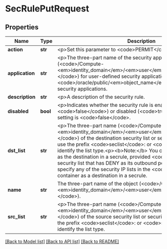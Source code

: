 # SecRulePutRequest

## Properties
Name | Type | Description | Notes
------------ | ------------- | ------------- | -------------
**action** | **str** | &lt;p&gt;Set this parameter to &lt;code&gt;PERMIT&lt;/code&gt;. | 
**application** | **str** | &lt;p&gt;The three-part name of the security application: (&lt;code&gt;/Compute-&lt;em&gt;identity_domain&lt;/em&gt;/&lt;em&gt;user&lt;/em&gt;/&lt;em&gt;object_name&lt;/em&gt;&lt;/code&gt;) for user-defined security applications and &lt;code&gt;/oracle/public/&lt;em&gt;object_name&lt;/em&gt;&lt;/code&gt; for predefined security applications. | 
**description** | **str** | &lt;p&gt;A description of the security rule. | [optional] 
**disabled** | **bool** | &lt;p&gt;Indicates whether the security rule is enabled (set to &lt;code&gt;false&lt;/code&gt;) or disabled (&lt;code&gt;true&lt;/code&gt;). The default setting is &lt;code&gt;false&lt;/code&gt;. | [optional] 
**dst_list** | **str** | &lt;p&gt;The three-part name (&lt;code&gt;/Compute-&lt;em&gt;identity_domain&lt;/em&gt;/&lt;em&gt;user&lt;/em&gt;/&lt;em&gt;object_name&lt;/em&gt;&lt;/code&gt;) of the destination security list or security IP list.&lt;p&gt;You must use the prefix &lt;code&gt;seclist&lt;/code&gt;: or &lt;code&gt;seciplist&lt;/code&gt;: to identify the list type.&lt;p&gt;&lt;b&gt;Note:&lt;/b&gt; You can specify a security IP list as the destination in a secrule, provided &lt;code&gt;src_list&lt;/code&gt; is a security list that has DENY as its outbound policy.&lt;p&gt;You cannot specify any of the security IP lists in the &lt;code&gt;/oracle/public&lt;/code&gt; container as a destination in a secrule. | 
**name** | **str** | The three-part name of the object (&lt;code&gt;/Compute-&lt;em&gt;identity_domain&lt;/em&gt;/&lt;em&gt;user&lt;/em&gt;/&lt;em&gt;object&lt;/em&gt;&lt;/code&gt;). | 
**src_list** | **str** | &lt;p&gt;The three-part name (&lt;code&gt;/Compute-&lt;em&gt;identity_domain&lt;/em&gt;/&lt;em&gt;user&lt;/em&gt;/&lt;em&gt;object_name&lt;/em&gt;&lt;/code&gt;) of the source security list or security IP list.&lt;p&gt;You must use the prefix &lt;code&gt;seclist&lt;/code&gt;: or &lt;code&gt;seciplist&lt;/code&gt;: to identify the list type. | 

[[Back to Model list]](../README.md#documentation-for-models) [[Back to API list]](../README.md#documentation-for-api-endpoints) [[Back to README]](../README.md)


